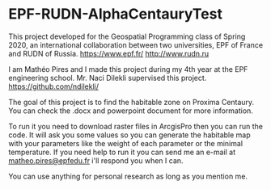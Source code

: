 # EPF-RUDN-AlphaCentauryTest

This project developed for the Geospatial Programming class of Spring 2020, an international collaboration between two universities, EPF of France and RUDN of Russia.
https://www.epf.fr/
http://www.rudn.ru

I am Mathéo Pires and I made this project during my 4th year at the EPF engineering school. Mr. Naci Dilekli supervised this project. https://github.com/ndilekli/

The goal of this project is to find the habitable zone on Proxima Centaury. You can check the .docx and powerpoint document for more information.

To run it you need to download raster files in ArcgisPro then you can run the code. It will ask you some values so you can generate the habitable map with your parameters like the weight of each parameter or the minimal temperature.
If you need help to run it you can send me an e-mail at matheo.pires@epfedu.fr i'll respond you when I can.

You can use anything for personal research as long as you mention me.
